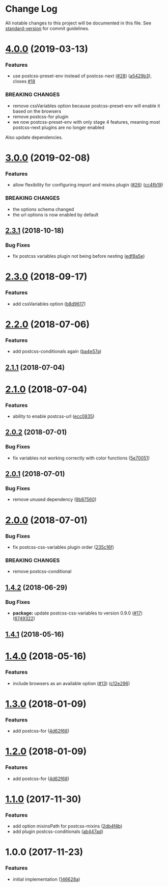 # Change Log

All notable changes to this project will be documented in this file. See [standard-version](https://github.com/conventional-changelog/standard-version) for commit guidelines.

<a name="4.0.0"></a>
# [4.0.0](https://github.com/moxystudio/postcss-preset-moxy/compare/v3.0.0...v4.0.0) (2019-03-13)


### Features

* use postcss-preset-env instead of postcss-next ([#28](https://github.com/moxystudio/postcss-preset-moxy/issues/28)) ([a5429b3](https://github.com/moxystudio/postcss-preset-moxy/commit/a5429b3)), closes [#18](https://github.com/moxystudio/postcss-preset-moxy/issues/18)


### BREAKING CHANGES

* remove cssVariables option because postcss-preset-env will enable it based on the browsers
* remove postcss-for plugin
* we now postcss-preset-env with only stage 4 features, meaning most postcss-next plugins are no longer enabled

Also update dependencies.



<a name="3.0.0"></a>
# [3.0.0](https://github.com/moxystudio/postcss-preset-moxy/compare/v2.3.1...v3.0.0) (2019-02-08)


### Features

* allow flexibility for configuring import and mixins plugin ([#26](https://github.com/moxystudio/postcss-preset-moxy/issues/26)) ([cc4fb19](https://github.com/moxystudio/postcss-preset-moxy/commit/cc4fb19))


### BREAKING CHANGES

* the options schema changed
* the url options is now enabled by default



<a name="2.3.1"></a>
## [2.3.1](https://github.com/moxystudio/postcss-preset-moxy/compare/v2.3.0...v2.3.1) (2018-10-18)


### Bug Fixes

* fix postcss variables plugin not being before nesting ([edf8a5e](https://github.com/moxystudio/postcss-preset-moxy/commit/edf8a5e))



<a name="2.3.0"></a>
# [2.3.0](https://github.com/moxystudio/postcss-preset-moxy/compare/v2.2.0...v2.3.0) (2018-09-17)


### Features

* add cssVariables option ([b8d9617](https://github.com/moxystudio/postcss-preset-moxy/commit/b8d9617))



<a name="2.2.0"></a>
# [2.2.0](https://github.com/moxystudio/postcss-preset-moxy/compare/v2.1.1...v2.2.0) (2018-07-06)


### Features

* add postcss-conditionals again ([ba4e57a](https://github.com/moxystudio/postcss-preset-moxy/commit/ba4e57a))



<a name="2.1.1"></a>
## [2.1.1](https://github.com/moxystudio/postcss-preset-moxy/compare/v2.1.0...v2.1.1) (2018-07-04)



<a name="2.1.0"></a>
# [2.1.0](https://github.com/moxystudio/postcss-preset-moxy/compare/v2.0.2...v2.1.0) (2018-07-04)


### Features

* ability to enable postcss-url ([ecc0835](https://github.com/moxystudio/postcss-preset-moxy/commit/ecc0835))



<a name="2.0.2"></a>
## [2.0.2](https://github.com/moxystudio/postcss-preset-moxy/compare/v2.0.1...v2.0.2) (2018-07-01)


### Bug Fixes

* fix variables not working correctly with color functions ([5e70051](https://github.com/moxystudio/postcss-preset-moxy/commit/5e70051))



<a name="2.0.1"></a>
## [2.0.1](https://github.com/moxystudio/postcss-preset-moxy/compare/v2.0.0...v2.0.1) (2018-07-01)


### Bug Fixes

* remove unused dependency ([9b87560](https://github.com/moxystudio/postcss-preset-moxy/commit/9b87560))



<a name="2.0.0"></a>
# [2.0.0](https://github.com/moxystudio/postcss-preset-moxy/compare/v1.4.2...v2.0.0) (2018-07-01)


### Bug Fixes

* fix postcss-css-variables plugin order ([235c16f](https://github.com/moxystudio/postcss-preset-moxy/commit/235c16f))


### BREAKING CHANGES

* remove postcss-conditional



<a name="1.4.2"></a>
## [1.4.2](https://github.com/moxystudio/postcss-preset-moxy/compare/v1.4.1...v1.4.2) (2018-06-29)


### Bug Fixes

* **package:** update postcss-css-variables to version 0.9.0 ([#17](https://github.com/moxystudio/postcss-preset-moxy/issues/17)) ([6749322](https://github.com/moxystudio/postcss-preset-moxy/commit/6749322))



<a name="1.4.1"></a>
## [1.4.1](https://github.com/moxystudio/postcss-preset-moxy/compare/v1.4.0...v1.4.1) (2018-05-16)



<a name="1.4.0"></a>
# [1.4.0](https://github.com/moxystudio/postcss-preset-moxy/compare/v1.3.0...v1.4.0) (2018-05-16)


### Features

* include browsers as an available option ([#13](https://github.com/moxystudio/postcss-preset-moxy/issues/13)) ([c12e296](https://github.com/moxystudio/postcss-preset-moxy/commit/c12e296))



<a name="1.3.0"></a>
# [1.3.0](https://github.com/moxystudio/postcss-preset-moxy/compare/v1.1.0...v1.3.0) (2018-01-09)


### Features

* add postcss-for ([4d62f68](https://github.com/moxystudio/postcss-preset-moxy/commit/4d62f68))



<a name="1.2.0"></a>
# [1.2.0](https://github.com/moxystudio/postcss-preset-moxy/compare/v1.1.0...v1.2.0) (2018-01-09)


### Features

* add postcss-for ([4d62f68](https://github.com/moxystudio/postcss-preset-moxy/commit/4d62f68))



<a name="1.1.0"></a>
# [1.1.0](https://github.com/moxystudio/postcss-preset-moxy/compare/v1.0.0...v1.1.0) (2017-11-30)


### Features

* add option mixinsPath for postcss-mixins ([2db4f4b](https://github.com/moxystudio/postcss-preset-moxy/commit/2db4f4b))
* add plugin postcss-conditionals ([ab447ad](https://github.com/moxystudio/postcss-preset-moxy/commit/ab447ad))



<a name="1.0.0"></a>
# 1.0.0 (2017-11-23)


### Features

* initial implementation ([146628a](https://github.com/moxystudio/postcss-preset-moxy/commit/146628a))
